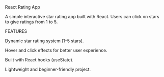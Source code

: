 React Rating App

A simple interactive star rating app built with React.
Users can click on stars to give ratings from 1 to 5.

FEATURES

Dynamic star rating system (1–5 stars).

Hover and click effects for better user experience.

Built with React hooks (useState).

Lightweight and beginner-friendly project.

